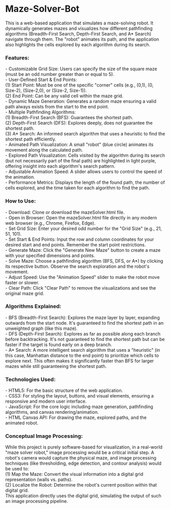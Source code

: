 # Maze-Solver-Bot
This is a web-based application that simulates a maze-solving robot. It dynamically generates mazes and visualizes how different pathfinding algorithms (Breadth-First Search, Depth-First Search, and A* Search) navigate through them. The "robot" animates its path, and the application also highlights the cells explored by each algorithm during its search.

<h3> Features: </h3>
- Customizable Grid Size: Users can specify the size of the square maze (must be an odd number greater than or equal to 5). <br>
- User-Defined Start & End Points: <br>
(1) Start Point: Must be one of the specific "corner" cells (e.g., (0,1), (0, Size-2), (Size-2,0), or (Size-2, Size-1)). <br>
(2) End Point: Can be any valid cell within the maze grid. <br>
- Dynamic Maze Generation: Generates a random maze ensuring a valid path always exists from the start to the end point. <br>
- Multiple Pathfinding Algorithms: <br>
(1) Breadth-First Search (BFS): Guarantees the shortest path. <br>
(2) Depth-First Search (DFS): Explores deeply, does not guarantee the shortest path. <br>
(3) A* Search: An informed search algorithm that uses a heuristic to find the shortest path efficiently. <br>
- Animated Path Visualization: A small "robot" (blue circle) animates its movement along the calculated path. <br>
- Explored Path Visualization: Cells visited by the algorithm during its search (but not necessarily part of the final path) are highlighted in light purple, offering insight into each algorithm's search pattern.<br>
- Adjustable Animation Speed: A slider allows users to control the speed of the animation. <br>
- Performance Metrics: Displays the length of the found path, the number of cells explored, and the time taken for each algorithm to find the path. <br>

<h3> How to Use: </h3>
- Download: Clone or download the mazeSolver.html file. <br>
- Open in Browser: Open the mazeSolver.html file directly in any modern web browser (e.g., Chrome, Firefox, Edge). <br>
- Set Grid Size: Enter your desired odd number for the "Grid Size" (e.g., 21, 51, 101). <br>
- Set Start & End Points: Input the row and column coordinates for your desired start and end points. Remember the start point restrictions. <br>
- Generate Maze: Click the "Generate New Maze" button to create a maze with your specified dimensions and points. <br>
- Solve Maze: Choose a pathfinding algorithm (BFS, DFS, or A*) by clicking its respective button. Observe the search exploration and the robot's movement. <br>
- Adjust Speed: Use the "Animation Speed" slider to make the robot move faster or slower. <br>
- Clear Path: Click "Clear Path" to remove the visualizations and see the original maze grid. <br>

<h3> Algorithms Explained: </h3>
- BFS (Breadth-First Search): Explores the maze layer by layer, expanding outwards from the start node. It's guaranteed to find the shortest path in an unweighted graph (like this maze). <br>
- DFS (Depth-First Search): Explores as far as possible along each branch before backtracking. It's not guaranteed to find the shortest path but can be faster if the target is found early on a deep branch. <br>
- A* Search: A more intelligent search algorithm that uses a "heuristic" (in this case, Manhattan distance to the end point) to prioritize which cells to explore next. This often makes it significantly faster than BFS for larger mazes while still guaranteeing the shortest path. <br>

<h3> Technologies Used: </h3>
- HTML5: For the basic structure of the web application. <br>
- CSS3: For styling the layout, buttons, and visual elements, ensuring a responsive and modern user interface. <br>
- JavaScript: For the core logic including maze generation, pathfinding algorithms, and canvas rendering/animation. <br>
- HTML Canvas API: For drawing the maze, explored paths, and the animated robot. <br>

<h3> Conceptual Image Processing: </h3>
While this project is purely software-based for visualization, in a real-world "maze solver robot," image processing would be a critical initial step. A robot's camera would capture the physical maze, and image processing techniques (like thresholding, edge detection, and contour analysis) would be used to: <br>
(1) Map the Maze: Convert the visual information into a digital grid representation (walls vs. paths). <br>
(2) Localize the Robot: Determine the robot's current position within that digital grid. <br>
This application directly uses the digital grid, simulating the output of such an image processing pipeline. <br>

